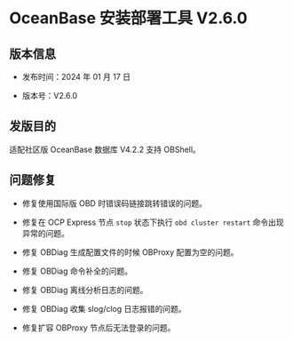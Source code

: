 # OceanBase 安装部署工具 V2.6.0

## 版本信息

* 发布时间：2024 年 01 月 17 日

* 版本号：V2.6.0

## 发版目的

适配社区版 OceanBase 数据库 V4.2.2 支持 OBShell。

## 问题修复

* 修复使用国际版 OBD 时错误码链接跳转错误的问题。

* 修复在 OCP Express 节点 `stop` 状态下执行 `obd cluster restart` 命令出现异常的问题。

* 修复 OBDiag 生成配置文件的时候 OBProxy 配置为空的问题。

* 修复 OBDiag 命令补全的问题。

* 修复 OBDiag 离线分析日志的问题。

* 修复 OBDiag 收集 slog/clog 日志报错的问题。

* 修复扩容 OBProxy 节点后无法登录的问题。
